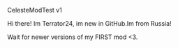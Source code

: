 CelesteModTest v1

Hi there!
Im Terrator24, im new in GitHub.Im from Russia!

Wait for newer versions of my FIRST mod <3.
